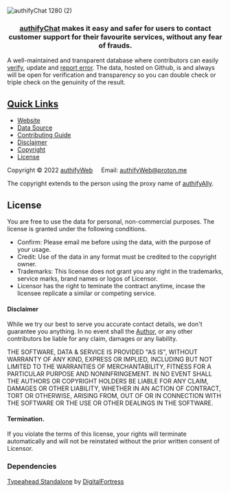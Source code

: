 
![authifyChat 1280 (2)](https://user-images.githubusercontent.com/100699190/200167033-dceb6041-3ea1-4014-ae83-183925a5af90.png)

<div align="center">
  <h3><a href="https://authifyWeb.github.io/authifyChat/"> authifyChat</a> makes it easy and safer for users to contact customer support for their favourite services, without any fear of frauds.</h3> 
</div>

A well-maintained and transparent database where contributors can easily [verify](https://github.com/authifyWeb/authifyChat/tree/main/sources), update and [report error](https://github.com/authifyWeb/authifyChat/issues). The data, hosted on Github, is and always will be open for verification and transparency so you can double check or triple check on the genuinity of the result. 


## <ins>Quick Links</ins>
 * [Website](https://authifyweb.github.io/authifyChat/)
 * [Data Source](https://github.com/authifyWeb/authifyChat/tree/main/sources)
 * [Contributing Guide](#)
 * [Disclaimer](https://github.com/authifyWeb/authifyChat#disclaimer)
 * [Copyright](https://github.com/authifyWeb/authifyChat#copyright)
 * [License](https://github.com/authifyWeb/authifyChat#license)
 
 
 
Copyright © 2022 [authifyWeb](https://github.com/authifyWeb) &nbsp;  &nbsp; 
Email: <authifyWeb@proton.me>

The copyright extends to the person using the proxy name of [authifyAlly](https://github.com/authifyAlly).

## License

You are free to use the data for personal, non-commercial purposes. The license is granted under the following conditions.

* Confirm: Please email me before using the data, with the purpose of your usage.  
* Credit: Use of the data in any format must be credited to the copyright owner.
* Trademarks: This license does not grant you any right in the trademarks, service marks, brand names or logos of Licensor.
* Licensor has the right to teminate the contract anytime, incase the licensee replicate a similar or competing service.

#### Disclaimer
 While we try our best to serve you accurate contact details, we don't guarantee you anything. In no event shall the [Author](https://github.com/authifyAlly), or any other contributors be liable for any claim, damages or any liability.
 
 THE SOFTWARE, DATA & SERVICE IS PROVIDED "AS IS", WITHOUT WARRANTY OF ANY KIND, EXPRESS OR
IMPLIED, INCLUDING BUT NOT LIMITED TO THE WARRANTIES OF MERCHANTABILITY,
FITNESS FOR A PARTICULAR PURPOSE AND NONINFRINGEMENT. IN NO EVENT SHALL THE
AUTHORS OR COPYRIGHT HOLDERS BE LIABLE FOR ANY CLAIM, DAMAGES OR OTHER
LIABILITY, WHETHER IN AN ACTION OF CONTRACT, TORT OR OTHERWISE, ARISING FROM,
OUT OF OR IN CONNECTION WITH THE SOFTWARE OR THE USE OR OTHER DEALINGS IN
THE SOFTWARE.

 #### Termination. 
If you violate the terms of this license, your rights will terminate automatically and will not be reinstated without the prior written consent of Licensor. 

### Dependencies

[Typeahead Standalone](https://github.com/digitalfortress-tech/typeahead-standalone) by [DigitalFortress](https://digitalfortress.tech/)

